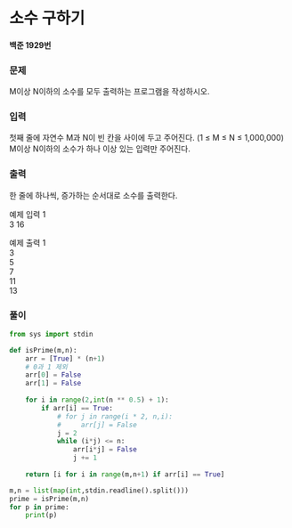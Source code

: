 # 소수 구하기
#### 백준 1929번
### 문제
M이상 N이하의 소수를 모두 출력하는 프로그램을 작성하시오.

### 입력
첫째 줄에 자연수 M과 N이 빈 칸을 사이에 두고 주어진다. (1 ≤ M ≤ N ≤ 1,000,000)          
M이상 N이하의 소수가 하나 이상 있는 입력만 주어진다.

### 출력
한 줄에 하나씩, 증가하는 순서대로 소수를 출력한다.
          
예제 입력 1        
3 16       
            
예제 출력 1         
3         
5       
7         
11        
13       

### 풀이
```python
from sys import stdin

def isPrime(m,n):
    arr = [True] * (n+1)
    # 0과 1 제외
    arr[0] = False
    arr[1] = False
    
    for i in range(2,int(n ** 0.5) + 1):
        if arr[i] == True:
            # for j in range(i * 2, n,i):
            #     arr[j] = False
            j = 2
            while (i*j) <= n:
                arr[i*j] = False
                j += 1
    
    return [i for i in range(m,n+1) if arr[i] == True]

m,n = list(map(int,stdin.readline().split()))
prime = isPrime(m,n)
for p in prime:
    print(p)

```
